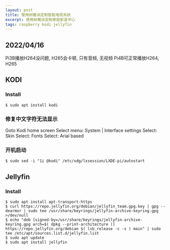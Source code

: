 ```yaml
---
layout: post
title: 使用树莓派定制智能电视系统
excerpt: 使用树莓派定制家庭影音中心
tags: raspberry kodi jellyfin
---
```


## 2022/04/16

Pi3B播放H264没问题, H265会卡顿, 只有音频, 无视频 Pi4B可正常播放H264,
H265

## KODI

### Install

    $ sudo apt install kodi

### 修复中文字符无法显示

Goto Kodi home screen Select menu: System \| Interface settings Select:
Skin Select: Fonts Select: Arial based

### 开机启动

    $ sudo sed -i "1i @kodi" /etc/xdg/lxsession/LXDE-pi/autostart

## Jellyfin

### Install

    $ sudo apt install apt-transport-https
    $ curl https://repo.jellyfin.org/debian/jellyfin_team.gpg.key | gpg --dearmor | sudo tee /usr/share/keyrings/jellyfin-archive-keyring.gpg >/dev/null
    $ echo "deb [signed-by=/usr/share/keyrings/jellyfin-archive-keyring.gpg arch=$( dpkg --print-architecture )] https://repo.jellyfin.org/debian $( lsb_release -c -s ) main" | sudo tee /etc/apt/sources.list.d/jellyfin.list
    $ sudo apt update
    $ sudo apt install jellyfin
